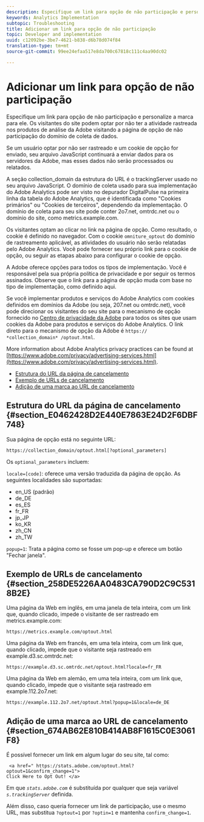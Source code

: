 ```yaml
---
description: Especifique um link para opção de não participação e personalize a marca para ele. Os visitantes do site podem optar por não ter a atividade rastreada nos produtos de análise da Adobe visitando a página de opção de não participação do domínio de coleta de dados.
keywords: Analytics Implementation
subtopic: Troubleshooting
title: Adicionar um link para opção de não participação
topic: Developer and implementation
uuid: c12092be-3be7-4621-b838-d6b78d074f84
translation-type: tm+mt
source-git-commit: 99ee24efaa517e8da700c67818c111c4aa90dc02

---
```



# Adicionar um link para opção de não participação

Especifique um link para opção de não participação e personalize a marca para ele. Os visitantes do site podem optar por não ter a atividade rastreada nos produtos de análise da Adobe visitando a página de opção de não participação do domínio de coleta de dados.

Se um usuário optar por não ser rastreado e um cookie de opção for enviado, seu arquivo JavaScript continuará a enviar dados para os servidores da Adobe, mas esses dados não serão processados ou relatados.

A seção collection_domain da estrutura do URL é o trackingServer usado no seu arquivo JavaScript. O domínio de coleta usado para sua implementação do Adobe Analytics pode ser visto no depurador DigitalPulse na primeira linha da tabela do Adobe Analytics, que é identificada como "Cookies primários" ou "Cookies de terceiros", dependendo da implementação. O domínio de coleta para seu site pode conter 2o7.net, omtrdc.net ou o domínio do site, como metrics.example.com.

Os visitantes optam ao clicar no link na página de opção. Como resultado, o cookie é definido no navegador. Com o cookie `omniture_optout` do domínio de rastreamento aplicável, as atividades do usuário não serão relatadas pelo Adobe Analytics. Você pode fornecer seu próprio link para o cookie de opção, ou seguir as etapas abaixo para configurar o cookie de opção.

A Adobe oferece opções para todos os tipos de implementação. Você é responsável pela sua própria política de privacidade e por seguir os termos assinados. Observe que o link para a página de opção muda com base no tipo de implementação, como definido aqui.

Se você implementar produtos e serviços do Adobe Analytics com cookies definidos em domínios da Adobe (ou seja, 207.net ou omtrdc.net), você pode direcionar os visitantes do seu site para o mecanismo de opção fornecido no [Centro de privacidade da Adobe](https://www.adobe.com/privacy/opt-out.html) para todos os sites que usam cookies da Adobe para produtos e serviços do Adobe Analytics. O link direto para o mecanismo de opção da Adobe é `https:// *collection_domain* /optout.html`.

More information about Adobe Analytics privacy practices can be found at [https://www.adobe.com/privacy/advertising-services.html](https://www.adobe.com/privacy/advertising-services.html).

* [Estrutura do URL da página de cancelamento](/help/implement/js-implementation/data-collection/opt-out-link.md#section_E0462428D2E440E7863E24D2F6DBF748)
* [Exemplo de URLs de cancelamento](/help/implement/js-implementation/data-collection/opt-out-link.md#section_258DE5226AA0483CA790D2C9C5318B2E)
* [Adição de uma marca ao URL de cancelamento](/help/implement/js-implementation/data-collection/opt-out-link.md#section_674AB62E810B414AB8F1615C0E3061F8)

## Estrutura do URL da página de cancelamento {#section_E0462428D2E440E7863E24D2F6DBF748}

Sua página de opção está no seguinte URL:

```
https://collection_domain/optout.html[?optional_parameters]
```

Os `optional_parameters` incluem:

`locale=[code]`: oferece uma versão traduzida da página de opção. As seguintes localidades são suportadas:

* en_US (padrão)
* de_DE
* es_ES
* fr_FR
* jp_JP
* ko_KR
* zh_CN
* zh_TW

`popup=1`: Trata a página como se fosse um pop-up e oferece um botão "Fechar janela".

## Exemplo de URLs de cancelamento {#section_258DE5226AA0483CA790D2C9C5318B2E}

Uma página da Web em inglês, em uma janela de tela inteira, com um link que, quando clicado, impede o visitante de ser rastreado em metrics.example.com:

```
https://metrics.example.com/optout.html
```

Uma página da Web em francês, em uma tela inteira, com um link que, quando clicado, impede que o visitante seja rastreado em example.d3.sc.omtrdc.net:

```
https://example.d3.sc.omtrdc.net/optout.html?locale=fr_FR
```

Uma página da Web em alemão, em uma tela inteira, com um link que, quando clicado, impede que o visitante seja rastreado em example.112.2o7.net:

```
https://example.112.2o7.net/optout.html?popup=1&locale=de_DE
```

## Adição de uma marca ao URL de cancelamento {#section_674AB62E810B414AB8F1615C0E3061F8}

É possível fornecer um link em algum lugar do seu site, tal como:

```
 <a href=" https://stats.adobe.com/optout.html?optout=1&confirm_change=1">
Click Here to Opt Out! </a>
```

Em que *`stats.adobe.com`* é substituída por qualquer que seja variável *`s.trackingServer`* definida.

Além disso, caso queria fornecer um link de participação, use o mesmo URL, mas substitua `?optout=1` por `?optin=1` e mantenha `confirm_change=1`.
